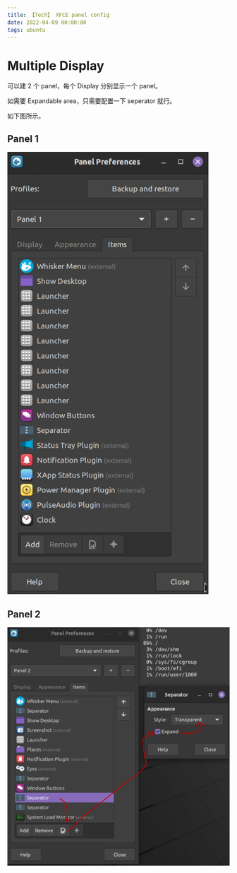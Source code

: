 ```yaml
---
title: 【Tech】 XFCE panel config
date: 2022-04-09 00:00:00
tags: ubuntu
---
```


# Multiple Display

可以建 2 个 panel，每个 Display 分别显示一个 panel。

如需要 Expandable area，只需要配置一下 seperator 就行。

如下图所示。

## Panel 1

![](/images/mint-panel-config-1.png)

## Panel 2

![](/images/mint-panel-config-2.png)
